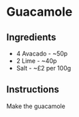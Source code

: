 # Guacamole
## Ingredients
* 4 Avacado - ~50p
* 2 Lime - ~40p
* Salt - ~£2 per 100g
## Instructions
Make the guacamole
